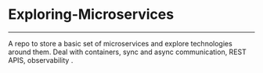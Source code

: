# Exploring-Microservices
***
A repo to store a basic set of microservices and explore technologies around them. Deal with containers, sync and async communication, REST APIS, observability .
